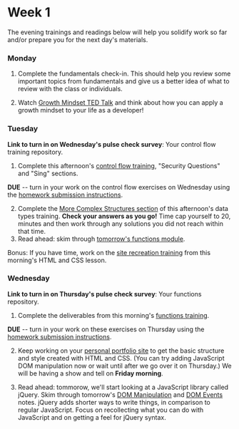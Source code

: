 # Week 1

The evening trainings and readings below will help you solidify work so far and/or prepare you for the next day's materials.

### Monday

1. Complete the fundamentals check-in. This should help you review some important topics from fundamentals and give us a better idea of what to review with the class or individuals.

1. Watch [Growth Mindset TED Talk](https://www.youtube.com/watch?v=pN34FNbOKXc) and think about how you can apply a growth mindset to your life as a developer!



### Tuesday
**Link to turn in on Wednesday's pulse check survey**: Your control flow training repository.

1. Complete this afternoon's [control flow training](https://github.com/sf-wdi-34/js-control-flow-training/), "Security Questions" and "Sing" sections.  

  **DUE** -- turn in your work on the control flow exercises on Wednesday using the [homework submission instructions](https://github.com/sf-wdi-34/schedule/blob/master/how-to/submit-hw.md).

2. Complete the [More Complex Structures section](https://github.com/sf-wdi-34/js-data-types-training#more-complex-structures) of this afternoon's data types training. **Check your answers as you go!** Time cap yourself to 20, minutes and then work through any solutions you did not reach within that time.
2. Read ahead: skim through [tomorrow's functions module](https://github.com/sf-wdi-34/js-functions).

Bonus: If you have time, work on the [site recreation training](https://github.com/sf-wdi-34/site-recreation) from this morning's HTML and CSS lesson.



### Wednesday
**Link to turn in on Thursday's pulse check survey**: Your functions repository.

1. Complete the deliverables from this morning's [functions training](https://github.com/sf-wdi-34/functions-training).  

  **DUE** -- turn in your work on these exercises on Thursday using the [homework submission instructions](https://github.com/sf-wdi-34/schedule/blob/master/how-to/submit-hw.md).

2. Keep working on your [personal portfolio site](https://github.com/sf-wdi-34/personal-portfolio#deliverables) to get the basic structure and style created with HTML and CSS. (You can try adding JavaScript DOM manipulation now or wait until after we go over it on Thursday.) We will be having a show and tell on **Friday morning**.

2. Read ahead: tommorow, we'll start looking at a JavaScript library called jQuery.  Skim through tomorrow's [DOM Manipulation](https://github.com/sf-wdi-34/dom-manipulation) and [DOM Events](https://github.com/sf-wdi-34/dom-events-jquery) notes. jQuery adds shorter ways to write things, in comparison to regular JavaScript. Focus on recollecting what you can do with JavaScript and on getting a feel for jQuery syntax.

<!--

### Thursday
Link to turn in on tomorrow's pulse check survey:

### Weekend
Link to turn in on tomorrow's pulse check survey:

-->
